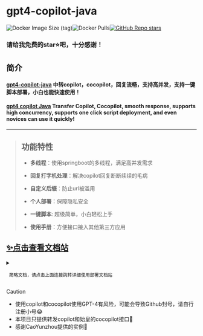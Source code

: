 # gpt4-copilot-java

![Docker Image Size (tag)](https://img.shields.io/docker/image-size/yangclivia/gpt4-copilot-java/latest)![Docker Pulls](https://img.shields.io/docker/pulls/yangclivia/gpt4-copilot-java)[![GitHub Repo stars](https://img.shields.io/github/stars/Yanyutin753/gpt4-copilot-java-sh?style=social)](https://github.com/Yanyutin753/gpt4-copilot-java-sh/stargazers)

### 请给我免费的star⭐吧，十分感谢！

## 简介 
#### [gpt4-copilot-java](https://github.com/Yanyutin753/gpt4-copilot-java-sh) 中转copilot，cocopilot，回复流畅，支持高并发，支持一键脚本部署，小白也能快速使用！
#### [gpt4 copilot Java](https://github.com/Yanyutin753/gpt4-copilot-java-sh) Transfer Copilot, Cocopilot, smooth response, supports high concurrency, supports one click script deployment, and even novices can use it quickly!

-----

> ## 功能特性
> 
> * **多线程**：使用springboot的多线程，满足高并发需求
> 
> * **回复打字机处理**：解决copilot回复断断续续的毛病
> 
> * **自定义后缀**：防止url被滥用
> 
> * **个人部署**：保障隐私安全
> 
> * **一键脚本**: 超级简单，小白轻松上手
> 
> * **使用手册**：方便接口接入其他第三方应用
  
## [✨点击查看文档站](https://apifox.com/apidoc/shared-4301e565-a8df-48a0-85a5-bda2c4c3965a)

<details>
<summary>

     简略文档，请点击上面连接跳转详细使用部署文档站
</summary>

## 一键部署gpt4-copilot-java-sh(最强推荐)

```
# 安装git
(Ubuntu)
sudo apt update
sudo apt install git

（如Fedora、CentOS等）
sudo yum update
sudo yum install git

# 国内服务器
cd / && git clone https://gitee.com/yangyangEN/gpt4-copilot-java-sh.git

# 国外服务器
cd / && git clone https://github.com/Yanyutin753/gpt4-copilot-java-sh.git

# 运行脚本
cd /gpt4-copilot-java-sh && sudo sh install.sh

# 一键更新gpt4-copilot-java服务
cd /gpt4-copilot-java-sh && sudo sh update.sh

# 更新update.sh或者install.sh

# 国内
sudo rm -rf /gpt4-copilot-java-sh && cd / && git clone https://gitee.com/yangyangEN/gpt4-copilot-java-sh.git
# 国外
sudo rm -rf /gpt4-copilot-java-sh && cd / && git clone https://github.com/Yanyutin753/gpt4-copilot-java-sh.git
```


------------

## **非一键部署方式**
### **环境变量**
- **启动端口号**：server.port=8081
- **URL自定义后缀(选填)**：server.servlet.context-path=/tokensTool
    * 记住前面必须加上/，例如/tokensTool,/tool等

### **java部署详情**

```
# 先拿到管理员权限
sudo su -
# 提示你输入密码进行确认。输入密码并按照提示完成验证。
```

```
# 安装 OpenJDK 17：
sudo apt install openjdk-17-jdk
# 安装完成后，可以通过运行以下命令来验证 JDK 安装：
java -version
```

```
# 填写下面路径
cd （你的jar包的位置）
```

##### 运行程序
```
# 例如
nohup java -jar gpt4-copilot-java-0.0.1-SNAPSHOT.jar --server.port=8081 --server.servlet.context-path=/ > myput.log 2>&1 &

# 等待一会 放行8081端口即可运行（自行调整）
```

### **docker部署详情**
```
# 先拉取镜像
docker pull yangclivia/gpt4-copilot-java:latest
```
#### **1.手动部署PandoraNext启动命令**
```
docker run -d \
  --restart=always \
  -u root \
  --name gpt4-copilot-java \
  --net=host \
  --pid=host \
  --privileged=true \
  -e JAVA_OPTS="-XX:+UseParallelGC -Xms128m -Xmx128m -XX:MaxMetaspaceSize=128m" \ # 设置JVM参数（可适当调节，用copilot可以适当调大点，具体可问gpt了解）
  yangclivia/gpt4-copilot-java:latest \
  --server.port=8081 \
  --server.servlet.context-path=/ # 设置gpt4-copilot-java自定义后缀

```
#### **2.Docker部署PandoraNext启动命令**
```
docker run -d \ 
  --restart=always \ 
  -u root \ 
  --name gpt4-copilot-java \ 
  --net=host \ 
  --pid=host \ 
  --privileged=true \ 
  -e JAVA_OPTS="-XX:+UseParallelGC -Xms128m -Xmx128m -XX:MaxMetaspaceSize=128m" \ # 设置JVM参数（可适当调节，用copilot可以适当调大点，具体可问gpt了解）
  yangclivia/gpt4-copilot-java:latest \ 
  --server.port=8081 \ 
  --server.servlet.context-path=/ # 设置gpt4-copilot-java自定义后缀

```
----------
### **Docker Compose部署详情**
#### **代码模板**
```
version: '3'
services:
  gpt4-copilot-java:
    image: yangclivia/gpt4-copilot-java:latest
    # Java 的环境变量 （可适当调节，用copilot可以适当调大点，具体可问gpt了解）
    environment:  
      - JAVA_OPTS=-XX:+UseParallelGC -Xms128m -Xmx128m -XX:MaxMetaspaceSize=128m  
    container_name: gpt4-copilot-java
    restart: always
    user: root
    network_mode: host
    pid: host
    privileged: true
    command: 
      - --server.port=8081
      # 设置gpt4-copilot-java自定义后缀
      - --server.servlet.context-path=/
```

##### 启动gpt4-copilot-java
```
cd (你的docker-compose.yml位置)

docker-compose up -d
```

##### 更新gpt4-copilot-java项目代码
```
cd (你的docker-compose.yml位置)

docker-compose pull

docker-compose up -d
```
--------
</details>

> [!caution]
>
> * 使用copilot和cocopilot使用GPT-4有风险，可能会导致Github封号，请自行注册小号😂
> * 本项目只提供转发copilot和始皇的cocopilot接口🥰
> * 感谢CaoYunzhou提供的实例🦄
